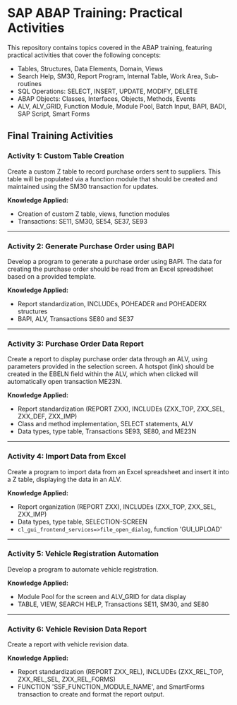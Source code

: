 # SAP ABAP Training: Practical Activities

This repository contains topics covered in the ABAP training, featuring practical activities that cover the following concepts:

- Tables, Structures, Data Elements, Domain, Views
- Search Help, SM30, Report Program, Internal Table, Work Area, Sub-routines
- SQL Operations: SELECT, INSERT, UPDATE, MODIFY, DELETE
- ABAP Objects: Classes, Interfaces, Objects, Methods, Events
- ALV, ALV_GRID, Function Module, Module Pool, Batch Input, BAPI, BADI, SAP Script, Smart Forms

## Final Training Activities

### Activity 1: Custom Table Creation
Create a custom Z table to record purchase orders sent to suppliers. This table will be populated via a function module that should be created and maintained using the SM30 transaction for updates.

**Knowledge Applied:**
- Creation of custom Z table, views, function modules
- Transactions: SE11, SM30, SE54, SE37, SE93

---

### Activity 2: Generate Purchase Order using BAPI
Develop a program to generate a purchase order using BAPI. The data for creating the purchase order should be read from an Excel spreadsheet based on a provided template.

**Knowledge Applied:**
- Report standardization, INCLUDEs, POHEADER and POHEADERX structures
- BAPI, ALV, Transactions SE80 and SE37

---

### Activity 3: Purchase Order Data Report
Create a report to display purchase order data through an ALV, using parameters provided in the selection screen. A hotspot (link) should be created in the EBELN field within the ALV, which when clicked will automatically open transaction ME23N.

**Knowledge Applied:**
- Report standardization (REPORT ZXX), INCLUDEs (ZXX_TOP, ZXX_SEL, ZXX_DEF, ZXX_IMP)
- Class and method implementation, SELECT statements, ALV
- Data types, type table, Transactions SE93, SE80, and ME23N

---

### Activity 4: Import Data from Excel
Create a program to import data from an Excel spreadsheet and insert it into a Z table, displaying the data in an ALV.

**Knowledge Applied:**
- Report organization (REPORT ZXX), INCLUDEs (ZXX_TOP, ZXX_SEL, ZXX_IMP)
- Data types, type table, SELECTION-SCREEN
- `cl_gui_frontend_services=>file_open_dialog`, function 'GUI_UPLOAD'

---

### Activity 5: Vehicle Registration Automation
Develop a program to automate vehicle registration.

**Knowledge Applied:**
- Module Pool for the screen and ALV_GRID for data display
- TABLE, VIEW, SEARCH HELP, Transactions SE11, SM30, and SE80

---

### Activity 6: Vehicle Revision Data Report
Create a report with vehicle revision data.

**Knowledge Applied:**
- Report standardization (REPORT ZXX_REL), INCLUDEs (ZXX_REL_TOP, ZXX_REL_SEL, ZXX_REL_FORMS)
- FUNCTION 'SSF_FUNCTION_MODULE_NAME', and SmartForms transaction to create and format the report output.
